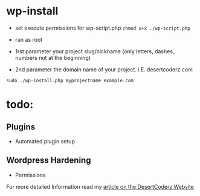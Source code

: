 # wp-install #

- set execute permissions for wp-script.php ```chmod u+x ./wp-script.php```

- run as root
- 1rst parameter your project slug/nickname (only letters, dashes, numbers not at the beginning)
- 2nd parameter the domain name of your project. i.E. desertcoderz.com

```sudo ./wp-install.php myprojectname example.com```

# todo: #

## Plugins ##
- Automated plugin setup
## Wordpress Hardening ##
- Permissions

For more detailed Information read my [article on the DesertCoderz Website](https://www.desertcoderz.com/wordpress-cli-installer-for-linux-in-php/)